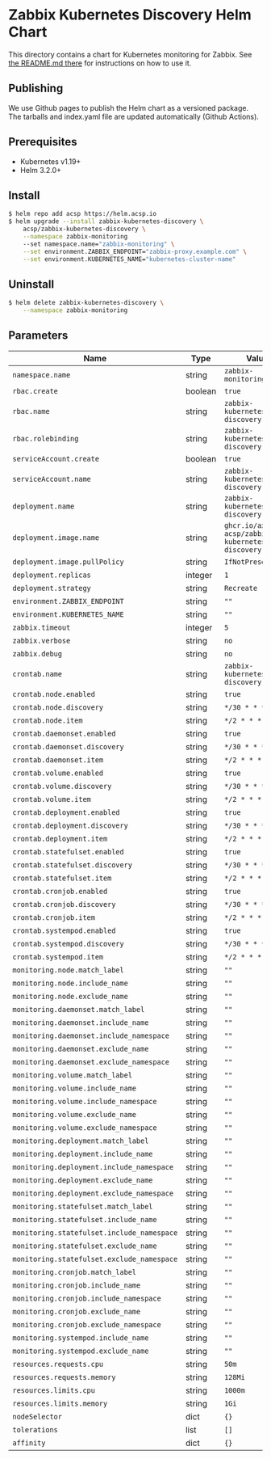 # Zabbix Kubernetes Discovery Helm Chart

This directory contains a chart for Kubernetes monitoring for Zabbix.
See [the README.md there](./zabbix-kubernetes-discovery/README.md) for
instructions on how to use it.

## Publishing

We use Github pages to publish the Helm chart as a versioned package. The
tarballs and index.yaml file are updated automatically (Github Actions).

## Prerequisites

* Kubernetes v1.19+
* Helm 3.2.0+

## Install

```bash
$ helm repo add acsp https://helm.acsp.io
$ helm upgrade --install zabbix-kubernetes-discovery \
    acsp/zabbix-kubernetes-discovery \
    --namespace zabbix-monitoring
    --set namespace.name="zabbix-monitoring" \
    --set environment.ZABBIX_ENDPOINT="zabbix-proxy.example.com" \
    --set environment.KUBERNETES_NAME="kubernetes-cluster-name"
```

## Uninstall

```bash
$ helm delete zabbix-kubernetes-discovery \
    --namespace zabbix-monitoring
```

## Parameters

| Name                                              | Type    | Value                                                       |
|---------------------------------------------------|---------|-------------------------------------------------------------|
| `namespace.name`                                  | string  | `zabbix-monitoring`                                         |
| `rbac.create`                                     | boolean | `true`                                                      |
| `rbac.name`                                       | string  | `zabbix-kubernetes-discovery`                               |
| `rbac.rolebinding`                                | string  | `zabbix-kubernetes-discovery`                               |
| `serviceAccount.create`                           | boolean | `true`                                                      |
| `serviceAccount.name`                             | string  | `zabbix-kubernetes-discovery`                               |
| `deployment.name`                                 | string  | `zabbix-kubernetes-discovery`                               |
| `deployment.image.name`                           | string  | `ghcr.io/axians-acsp/zabbix-kubernetes-discovery:v1.5.2`    |
| `deployment.image.pullPolicy`                     | string  | `IfNotPresent`                                              |
| `deployment.replicas`                             | integer | `1`                                                         |
| `deployment.strategy`                             | string  | `Recreate`                                                  |
| `environment.ZABBIX_ENDPOINT`                     | string  | `""`                                                        |
| `environment.KUBERNETES_NAME`                     | string  | `""`                                                        |
| `zabbix.timeout`                                  | integer | `5`                                                         |
| `zabbix.verbose`                                  | string  | `no`                                                        |
| `zabbix.debug`                                    | string  | `no`                                                        |
| `crontab.name`                                    | string  | `zabbix-kubernetes-discovery`                               |
| `crontab.node.enabled`                            | string  | `true`                                                      |
| `crontab.node.discovery`                          | string  | `*/30 * * * *`                                              |
| `crontab.node.item`                               | string  | `*/2 * * * *`                                               |
| `crontab.daemonset.enabled`                       | string  | `true`                                                      |
| `crontab.daemonset.discovery`                     | string  | `*/30 * * * *`                                              |
| `crontab.daemonset.item`                          | string  | `*/2 * * * *`                                               |
| `crontab.volume.enabled`                          | string  | `true`                                                      |
| `crontab.volume.discovery`                        | string  | `*/30 * * * *`                                              |
| `crontab.volume.item`                             | string  | `*/2 * * * *`                                               |
| `crontab.deployment.enabled`                      | string  | `true`                                                      |
| `crontab.deployment.discovery`                    | string  | `*/30 * * * *`                                              |
| `crontab.deployment.item`                         | string  | `*/2 * * * *`                                               |
| `crontab.statefulset.enabled`                     | string  | `true`                                                      |
| `crontab.statefulset.discovery`                   | string  | `*/30 * * * *`                                              |
| `crontab.statefulset.item`                        | string  | `*/2 * * * *`                                               |
| `crontab.cronjob.enabled`                         | string  | `true`                                                      |
| `crontab.cronjob.discovery`                       | string  | `*/30 * * * *`                                              |
| `crontab.cronjob.item`                            | string  | `*/2 * * * *`                                               |
| `crontab.systempod.enabled`                       | string  | `true`                                                      |
| `crontab.systempod.discovery`                     | string  | `*/30 * * * *`                                              |
| `crontab.systempod.item`                          | string  | `*/2 * * * *`                                               |
| `monitoring.node.match_label`                     | string  | `""`                                                        |
| `monitoring.node.include_name`                    | string  | `""`                                                        |
| `monitoring.node.exclude_name`                    | string  | `""`                                                        |
| `monitoring.daemonset.match_label`                | string  | `""`                                                        |
| `monitoring.daemonset.include_name`               | string  | `""`                                                        |
| `monitoring.daemonset.include_namespace`          | string  | `""`                                                        |
| `monitoring.daemonset.exclude_name`               | string  | `""`                                                        |
| `monitoring.daemonset.exclude_namespace`          | string  | `""`                                                        |
| `monitoring.volume.match_label`                   | string  | `""`                                                        |
| `monitoring.volume.include_name`                  | string  | `""`                                                        |
| `monitoring.volume.include_namespace`             | string  | `""`                                                        |
| `monitoring.volume.exclude_name`                  | string  | `""`                                                        |
| `monitoring.volume.exclude_namespace`             | string  | `""`                                                        |
| `monitoring.deployment.match_label`               | string  | `""`                                                        |
| `monitoring.deployment.include_name`              | string  | `""`                                                        |
| `monitoring.deployment.include_namespace`         | string  | `""`                                                        |
| `monitoring.deployment.exclude_name`              | string  | `""`                                                        |
| `monitoring.deployment.exclude_namespace`         | string  | `""`                                                        |
| `monitoring.statefulset.match_label`              | string  | `""`                                                        |
| `monitoring.statefulset.include_name`             | string  | `""`                                                        |
| `monitoring.statefulset.include_namespace`        | string  | `""`                                                        |
| `monitoring.statefulset.exclude_name`             | string  | `""`                                                        |
| `monitoring.statefulset.exclude_namespace`        | string  | `""`                                                        |
| `monitoring.cronjob.match_label`                  | string  | `""`                                                        |
| `monitoring.cronjob.include_name`                 | string  | `""`                                                        |
| `monitoring.cronjob.include_namespace`            | string  | `""`                                                        |
| `monitoring.cronjob.exclude_name`                 | string  | `""`                                                        |
| `monitoring.cronjob.exclude_namespace`            | string  | `""`                                                        |
| `monitoring.systempod.include_name`               | string  | `""`                                                        |
| `monitoring.systempod.exclude_name`               | string  | `""`                                                        |
| `resources.requests.cpu`                          | string  | `50m`                                                       |
| `resources.requests.memory`                       | string  | `128Mi`                                                     |
| `resources.limits.cpu`                            | string  | `1000m`                                                     |
| `resources.limits.memory`                         | string  | `1Gi`                                                       |
| `nodeSelector`                                    | dict    | `{}`                                                        |
| `tolerations`                                     | list    | `[]`                                                        |
| `affinity`                                        | dict    | `{}`                                                        |

